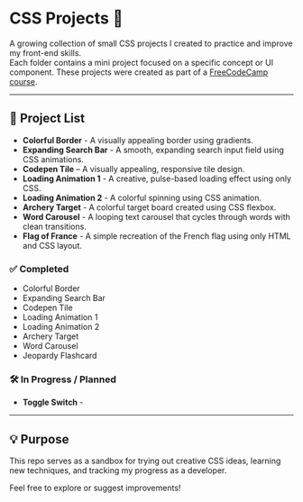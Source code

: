 # CSS Projects 🎨

A growing collection of small CSS projects I created to practice and improve my front-end skills.  
Each folder contains a mini project focused on a specific concept or UI component.
These projects were created as part of a [FreeCodeCamp course](https://www.youtube.com/watch?v=TzuWIHGFKCQ&pp=ygVAMjQgY3NzIHByb2plY3RzIGxvYWRpbmcgYW5pbWF0aW9uIHByb2dyZXNzIGJhciBmbGFzaGNhcmRzICYgbW9yZQ%3D%3D).

---

## 📁 Project List

- **Colorful Border** - A visually appealing border using gradients.
- **Expanding Search Bar** - A smooth, expanding search input field using CSS animations.
- **Codepen Tile** – A visually appealing, responsive tile design.
- **Loading Animation 1** - A creative, pulse-based loading effect using only CSS.
- **Loading Animation 2** - A colorful spinning using CSS animation.
- **Archery Target** - A colorful target board created using CSS flexbox.
- **Word Carousel** - A looping text carousel that cycles through words with clean transitions.
- **Flag of France** - A simple recreation of the French flag using only HTML and CSS layout.

### ✅ Completed

- Colorful Border
- Expanding Search Bar
- Codepen Tile
- Loading Animation 1
- Loading Animation 2
- Archery Target
- Word Carousel
- Jeopardy Flashcard

### 🛠️ In Progress / Planned

- **Toggle Switch** -

---

## 💡 Purpose

This repo serves as a sandbox for trying out creative CSS ideas, learning new techniques, and tracking my progress as a developer.

Feel free to explore or suggest improvements!

